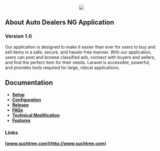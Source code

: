 <p align="center"><a href="https://www.autoders.ng" target="_blank"> <img src="https://www.autodealers.ng/dev/public/storage/PSX_MPC/thumbnail3x/64ab9d5a67e61_.png" ></a></p>

## About Auto Dealers NG Application
### Version 1.0

Our application is designed to make it easier than ever for users to buy and sell items in a safe, secure, and hassle-free manner. With our application, users can post and browse classified ads, connect with buyers and sellers, and find the perfect item for their needs.
Laravel is accessible, powerful, and provides tools required for large, robust applications.

## Documentation

- **[Setup](http://bit.ly/3Xzbw64)**
- **[Configuration](http://bit.ly/3YWNZ0l)**
- **[Release](http://bit.ly/3XyMQuw)**
- **[FAQs](http://bit.ly/3I4xfx4)**
- **[Technical Modification](http://bit.ly/3jZYAIR)**
- **[Features](http://bit.ly/3k30F72)**

### Links
**[www.suchtree.com](http://www.suchtree.com)**
